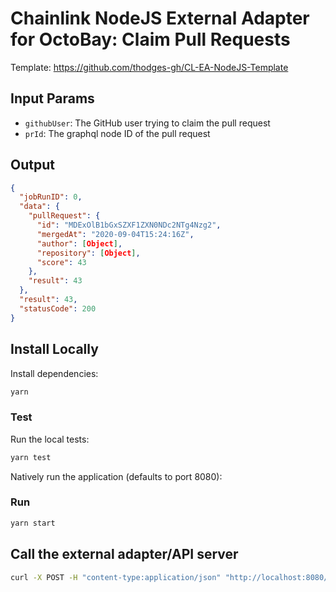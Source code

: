 # Chainlink NodeJS External Adapter for OctoBay: Claim Pull Requests

Template: https://github.com/thodges-gh/CL-EA-NodeJS-Template

## Input Params

- `githubUser`: The GitHub user trying to claim the pull request
- `prId`: The graphql node ID of the pull request

## Output

```json
{
  "jobRunID": 0,
  "data": {
    "pullRequest": {
      "id": "MDExOlB1bGxSZXF1ZXN0NDc2NTg4Nzg2",
      "mergedAt": "2020-09-04T15:24:16Z",
      "author": [Object],
      "repository": [Object],
      "score": 43
    },
    "result": 43
  },
  "result": 43,
  "statusCode": 200
}
```

## Install Locally

Install dependencies:

```bash
yarn
```

### Test

Run the local tests:

```bash
yarn test
```

Natively run the application (defaults to port 8080):

### Run

```bash
yarn start
```

## Call the external adapter/API server

```bash
curl -X POST -H "content-type:application/json" "http://localhost:8080/" --data '{ "id": 0, "data": { "githubUser": "mktcode", "prId": "MDExOlB1bGxSZXF1ZXN0NDc2NTg4Nzg2" } }'
```
